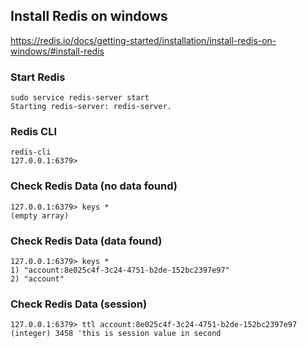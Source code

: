 ## Install Redis on windows
https://redis.io/docs/getting-started/installation/install-redis-on-windows/#install-redis

### Start Redis
    sudo service redis-server start
    Starting redis-server: redis-server.

### Redis CLI
    redis-cli
    127.0.0.1:6379>

### Check Redis Data (no data found)
    127.0.0.1:6379> keys *
    (empty array)

### Check Redis Data (data found)
    127.0.0.1:6379> keys *
    1) "account:8e025c4f-3c24-4751-b2de-152bc2397e97"
    2) "account"

### Check Redis Data (session)
    127.0.0.1:6379> ttl account:8e025c4f-3c24-4751-b2de-152bc2397e97
    (integer) 3458 'this is session value in second
    
